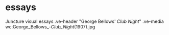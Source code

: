 # essays
Juncture visual essays
.ve-header "George Bellows' *Club Night*" 
.ve-media wc:George_Bellows_-_Club_Night_(1907).jpg